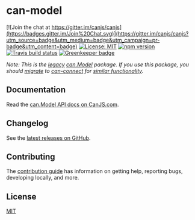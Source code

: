 # can-model

[![Join the chat at https://gitter.im/canjs/canjs](https://badges.gitter.im/Join%20Chat.svg)](https://gitter.im/canjs/canjs?utm_source=badge&utm_medium=badge&utm_campaign=pr-badge&utm_content=badge)
[![License: MIT](https://img.shields.io/badge/license-MIT-blue.svg)](https://github.com/canjs/can-model/blob/master/LICENSE.md)
[![npm version](https://badge.fury.io/js/can-model.svg)](https://www.npmjs.com/package/can-model)
[![Travis build status](https://travis-ci.org/canjs/can-model.svg?branch=master)](https://travis-ci.org/canjs/can-model)
[![Greenkeeper badge](https://badges.greenkeeper.io/canjs/can-model.svg)](https://greenkeeper.io/)

*Note: This is the [legacy](https://canjs.com/doc/can-legacy.html) [can.Model](https://v2.canjs.com/docs/can.Model.html) package.
If you use this package, you should [migrate](https://canjs.com/doc/migrate-3.html) to [can-connect](https://canjs.com/doc/can-connect.html) for [similar functionality](https://canjs.com/doc/can-connect/can/model/model.html).*

## Documentation

Read the [can.Model API docs on CanJS.com](https://v2.canjs.com/docs/can.Model.html).

## Changelog

See the [latest releases on GitHub](https://github.com/canjs/can-model/releases).

## Contributing

The [contribution guide](https://github.com/canjs/can-model/blob/master/CONTRIBUTING.md) has information on getting help, reporting bugs, developing locally, and more.

## License

[MIT](https://github.com/canjs/can-model/blob/master/LICENSE.md)

